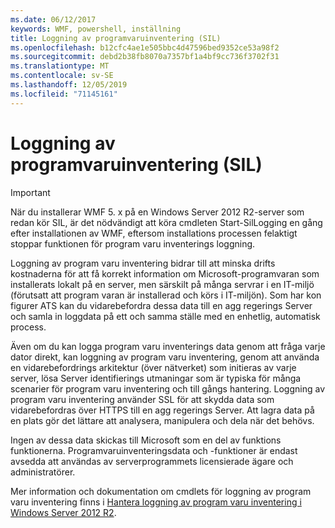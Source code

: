 ```yaml
---
ms.date: 06/12/2017
keywords: WMF, powershell, inställning
title: Loggning av programvaruinventering (SIL)
ms.openlocfilehash: b12cfc4ae1e505bbc4d47596bed9352ce53a98f2
ms.sourcegitcommit: debd2b38fb8070a7357bf1a4bf9cc736f3702f31
ms.translationtype: MT
ms.contentlocale: sv-SE
ms.lasthandoff: 12/05/2019
ms.locfileid: "71145161"
---
```

# <a name="software-inventory-logging-sil"></a>Loggning av programvaruinventering (SIL)

> [!IMPORTANT]
> När du installerar WMF 5. x på en Windows Server 2012 R2-server som redan kör SIL, är det nödvändigt att köra cmdleten Start-SilLogging en gång efter installationen av WMF, eftersom installations processen felaktigt stoppar funktionen för program varu inventerings loggning.

Loggning av program varu inventering bidrar till att minska drifts kostnaderna för att få korrekt information om Microsoft-programvaran som installerats lokalt på en server, men särskilt på många servrar i en IT-miljö (förutsatt att program varan är installerad och körs i IT-miljön). Som har kon figurer ATS kan du vidarebefordra dessa data till en agg regerings Server och samla in loggdata på ett och samma ställe med en enhetlig, automatisk process.

Även om du kan logga program varu inventerings data genom att fråga varje dator direkt, kan loggning av program varu inventering, genom att använda en vidarebefordrings arkitektur (över nätverket) som initieras av varje server, lösa Server identifierings utmaningar som är typiska för många scenarier för program varu inventering och till gångs hantering. Loggning av program varu inventering använder SSL för att skydda data som vidarebefordras över HTTPS till en agg regerings Server. Att lagra data på en plats gör det lättare att analysera, manipulera och dela när det behövs.

Ingen av dessa data skickas till Microsoft som en del av funktions funktionerna. Programvaruinventeringsdata och -funktioner är endast avsedda att användas av serverprogrammets licensierade ägare och administratörer.

Mer information och dokumentation om cmdlets för loggning av program varu inventering finns i [Hantera loggning av program varu inventering i Windows Server 2012 R2](/previous-versions/windows/it-pro/windows-server-2012-R2-and-2012/dn383584(v=ws.11)).
